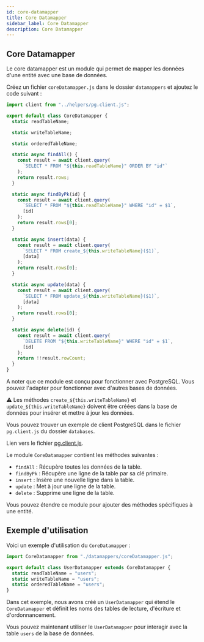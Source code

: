 ```yaml
---
id: core-datamapper
title: Core Datamapper
sidebar_label: Core Datamapper
description: Core Datamapper
---
```


## Core Datamapper

Le core datamapper est un module qui permet de mapper les données d'une entité avec une base de données.

Créez un fichier `coreDatamapper.js` dans le dossier `datamappers` et ajoutez le code suivant :

```js
import client from "../helpers/pg.client.js";

export default class CoreDatamapper {
  static readTableName;

  static writeTableName;

  static orderedTableName;

  static async findAll() {
    const result = await client.query(
      `SELECT * FROM "${this.readTableName}" ORDER BY "id"`
    );
    return result.rows;
  }

  static async findByPk(id) {
    const result = await client.query(
      `SELECT * FROM "${this.readTableName}" WHERE "id" = $1`,
      [id]
    );
    return result.rows[0];
  }

  static async insert(data) {
    const result = await client.query(
      `SELECT * FROM create_${this.writeTableName}($1)`,
      [data]
    );
    return result.rows[0];
  }

  static async update(data) {
    const result = await client.query(
      `SELECT * FROM update_${this.writeTableName}($1)`,
      [data]
    );
    return result.rows[0];
  }

  static async delete(id) {
    const result = await client.query(
      `DELETE FROM "${this.writeTableName}" WHERE "id" = $1`,
      [id]
    );
    return !!result.rowCount;
  }
}
```

A noter que ce module est conçu pour fonctionner avec PostgreSQL. Vous pouvez l'adapter pour fonctionner avec d'autres bases de données.

:warning: Les méthodes `create_${this.writeTableName}` et `update_${this.writeTableName}` doivent être créées dans la base de données pour insérer et mettre à jour les données.

Vous pouvez trouver un exemple de client PostgreSQL dans le fichier `pg.client.js` du dossier `databases`.

Lien vers le fichier [pg.client.js](../databases/pgsql).

Le module `CoreDatamapper` contient les méthodes suivantes :

- `findAll` : Récupère toutes les données de la table.
- `findByPk` : Récupère une ligne de la table par sa clé primaire.
- `insert` : Insère une nouvelle ligne dans la table.
- `update` : Met à jour une ligne de la table.
- `delete` : Supprime une ligne de la table.

Vous pouvez étendre ce module pour ajouter des méthodes spécifiques à une entité.

## Exemple d'utilisation

Voici un exemple d'utilisation du `CoreDatamapper` :

```js
import CoreDatamapper from "./datamappers/coreDatamapper.js";

export default class UserDatamapper extends CoreDatamapper {
  static readTableName = "users";
  static writeTableName = "users";
  static orderedTableName = "users";
}
```

Dans cet exemple, nous avons créé un `UserDatamapper` qui étend le `CoreDatamapper` et définit les noms des tables de lecture, d'écriture et d'ordonnancement.

Vous pouvez maintenant utiliser le `UserDatamapper` pour interagir avec la table `users` de la base de données.

